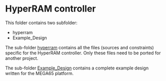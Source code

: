 # HyperRAM controller

This folder contains two subfolder:

* hyperram
* Example\_Design

The sub-folder [hyperram](hyperram) contains all the files (sources and
constraints) specific for the HyperRAM controller. Only these files need to be
ported for another project.

The sub-folder [Example_Design](Example_Design) contains a complete example design
written for the MEGA65 platform.

